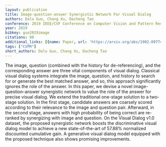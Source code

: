 ```yaml
---
layout: publication
title: Image-question-answer Synergistic Network For Visual Dialog
authors: Dalu Guo, Chang Xu, Dacheng Tao
conference: 2019 IEEE/CVF Conference on Computer Vision and Pattern Recognition (CVPR)
year: 2019
bibkey: guo2019image
citations: 80
additional_links: [{name: Paper, url: 'https://arxiv.org/abs/1902.09774'}]
tags: ["CVPR"]
short_authors: Dalu Guo, Chang Xu, Dacheng Tao
---
```

The image, question (combined with the history for de-referencing), and the
corresponding answer are three vital components of visual dialog. Classical
visual dialog systems integrate the image, question, and history to search for
or generate the best matched answer, and so, this approach significantly
ignores the role of the answer. In this paper, we devise a novel
image-question-answer synergistic network to value the role of the answer for
precise visual dialog. We extend the traditional one-stage solution to a
two-stage solution. In the first stage, candidate answers are coarsely scored
according to their relevance to the image and question pair. Afterward, in the
second stage, answers with high probability of being correct are re-ranked by
synergizing with image and question. On the Visual Dialog v1.0 dataset, the
proposed synergistic network boosts the discriminative visual dialog model to
achieve a new state-of-the-art of 57.88% normalized discounted cumulative
gain. A generative visual dialog model equipped with the proposed technique
also shows promising improvements.